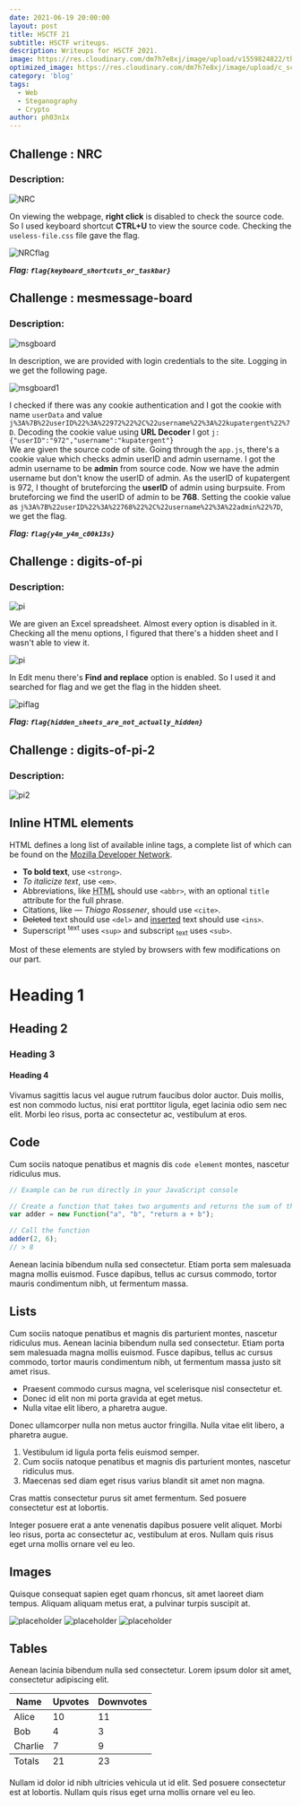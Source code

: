 ```yaml
---
date: 2021-06-19 20:00:00
layout: post
title: HSCTF 21 
subtitle: HSCTF writeups.
description: Writeups for HSCTF 2021.
image: https://res.cloudinary.com/dm7h7e8xj/image/upload/v1559824822/theme15_oqsl4z.jpg
optimized_image: https://res.cloudinary.com/dm7h7e8xj/image/upload/c_scale,w_380/v1559824822/theme15_oqsl4z.jpg
category: 'blog'
tags:
  - Web
  - Steganography
  - Crypto
author: ph03n1x
---
```


## Challenge : NRC

### Description:

![NRC](/assets/img/HSCTF21/nrc.png)

On viewing the webpage, **right click** is disabled to check the source code. So I used keyboard shortcut **CTRL+U** to view the source code. Checking the `useless-file.css` file gave the flag.

![NRCflag](/assets/img/HSCTF21/nrcflag.png)

**<em>Flag: `flag{keyboard_shortcuts_or_taskbar}`</em>**

## Challenge : mesmessage-board

### Description:

![msgboard](/assets/img/HSCTF21/messageboard.png)

In description, we are provided with login credentials to the site. Logging in we get the following page. 

![msgboard1](/assets/img/HSCTF21/msgboard1.png)

I checked if there was any cookie authentication and I got the cookie with name `userData` and value `j%3A%7B%22userID%22%3A%22972%22%2C%22username%22%3A%22kupatergent%22%7D`. Decoding the cookie value using **URL Decoder** I got `j:{"userID":"972","username":"kupatergent"}` <br>
We are given the source code of site. Going through the `app.js`, there's a cookie value which checks admin userID and admin username. I got the admin username to be **admin** from source code. Now we have the admin username but don't know the userID of admin. As the userID of kupatergent is 972, I thought of bruteforcing the **userID** of admin using burpsuite. From bruteforcing we find the userID of admin to be **768**. Setting the cookie value as `j%3A%7B%22userID%22%3A%22768%22%2C%22username%22%3A%22admin%22%7D`, we get the flag.

**<em>Flag: `flag{y4m_y4m_c00k13s}`</em>**

## Challenge : digits-of-pi

### Description:

![pi](/assets/img/HSCTF21/pi.png)

We are given an Excel spreadsheet. Almost every option is disabled in it. Checking all the menu options, I figured that there's a hidden sheet and I wasn't able to view it. 

![pi](/assets/img/HSCTF21/pihidden.png)

In Edit menu there's **Find and replace** option is enabled. So I used it and searched for flag and we get the flag in the hidden sheet.

![piflag](/assets/img/HSCTF21/piflag.png)

**<em>Flag: `flag{hidden_sheets_are_not_actually_hidden}`</em>**

## Challenge : digits-of-pi-2           

### Description:

![pi2](/assets/img/HSCTF21/pi2.png)


## Inline HTML elements

HTML defines a long list of available inline tags, a complete list of which can be found on the [Mozilla Developer Network](https://developer.mozilla.org/en-US/docs/Web/HTML/Element).

- **To bold text**, use `<strong>`.
- *To italicize text*, use `<em>`.
- Abbreviations, like <abbr title="HyperText Markup Langage">HTML</abbr> should use `<abbr>`, with an optional `title` attribute for the full phrase.
- Citations, like <cite>&mdash; Thiago Rossener</cite>, should use `<cite>`.
- <del>Deleted</del> text should use `<del>` and <ins>inserted</ins> text should use `<ins>`.
- Superscript <sup>text</sup> uses `<sup>` and subscript <sub>text</sub> uses `<sub>`.

Most of these elements are styled by browsers with few modifications on our part.

# Heading 1

## Heading 2

### Heading 3

#### Heading 4

Vivamus sagittis lacus vel augue rutrum faucibus dolor auctor. Duis mollis, est non commodo luctus, nisi erat porttitor ligula, eget lacinia odio sem nec elit. Morbi leo risus, porta ac consectetur ac, vestibulum at eros.

## Code

Cum sociis natoque penatibus et magnis dis `code element` montes, nascetur ridiculus mus.

```js
// Example can be run directly in your JavaScript console

// Create a function that takes two arguments and returns the sum of those arguments
var adder = new Function("a", "b", "return a + b");

// Call the function
adder(2, 6);
// > 8
```

Aenean lacinia bibendum nulla sed consectetur. Etiam porta sem malesuada magna mollis euismod. Fusce dapibus, tellus ac cursus commodo, tortor mauris condimentum nibh, ut fermentum massa.

## Lists

Cum sociis natoque penatibus et magnis dis parturient montes, nascetur ridiculus mus. Aenean lacinia bibendum nulla sed consectetur. Etiam porta sem malesuada magna mollis euismod. Fusce dapibus, tellus ac cursus commodo, tortor mauris condimentum nibh, ut fermentum massa justo sit amet risus.

* Praesent commodo cursus magna, vel scelerisque nisl consectetur et.
* Donec id elit non mi porta gravida at eget metus.
* Nulla vitae elit libero, a pharetra augue.

Donec ullamcorper nulla non metus auctor fringilla. Nulla vitae elit libero, a pharetra augue.

1. Vestibulum id ligula porta felis euismod semper.
2. Cum sociis natoque penatibus et magnis dis parturient montes, nascetur ridiculus mus.
3. Maecenas sed diam eget risus varius blandit sit amet non magna.

Cras mattis consectetur purus sit amet fermentum. Sed posuere consectetur est at lobortis.

Integer posuere erat a ante venenatis dapibus posuere velit aliquet. Morbi leo risus, porta ac consectetur ac, vestibulum at eros. Nullam quis risus eget urna mollis ornare vel eu leo.

## Images

Quisque consequat sapien eget quam rhoncus, sit amet laoreet diam tempus. Aliquam aliquam metus erat, a pulvinar turpis suscipit at.

![placeholder](https://placehold.it/800x400 "Large example image")
![placeholder](https://placehold.it/400x200 "Medium example image")
![placeholder](https://placehold.it/200x200 "Small example image")

## Tables

Aenean lacinia bibendum nulla sed consectetur. Lorem ipsum dolor sit amet, consectetur adipiscing elit.

<table>
  <thead>
    <tr>
      <th>Name</th>
      <th>Upvotes</th>
      <th>Downvotes</th>
    </tr>
  </thead>
  <tfoot>
    <tr>
      <td>Totals</td>
      <td>21</td>
      <td>23</td>
    </tr>
  </tfoot>
  <tbody>
    <tr>
      <td>Alice</td>
      <td>10</td>
      <td>11</td>
    </tr>
    <tr>
      <td>Bob</td>
      <td>4</td>
      <td>3</td>
    </tr>
    <tr>
      <td>Charlie</td>
      <td>7</td>
      <td>9</td>
    </tr>
  </tbody>
</table>

Nullam id dolor id nibh ultricies vehicula ut id elit. Sed posuere consectetur est at lobortis. Nullam quis risus eget urna mollis ornare vel eu leo.
